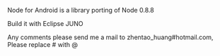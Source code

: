 Node for Android is a library porting of Node 0.8.8

Build it with Eclipse JUNO

Any comments please send me a mail to zhentao_huang#hotmail.com, 
Please replace # with @
